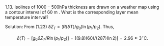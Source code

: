 1.13. Isolines of $1000-500 \mathrm{hPa}$ thickness are drawn on a weather map using a contour interval of 60 m . What is the corresponding layer mean temperature interval?

Solution: From (1.23) $\delta Z_{T}=\left(R\langle\delta T\rangle / g_{0}\right) \ln \left(p_{1} / p_{2}\right)$. Thus,

$$
\delta\langle T\rangle=\left[g_{0} \delta Z_{T} / R \ln \left(p_{1} / p_{2}\right)\right]=[(9.8)(60) /(287)(\ln 2)]=2.96 \approx 3^{\circ} \mathrm{C} .
$$
